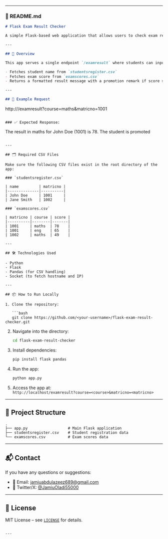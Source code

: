 

---

### 📄 README.md

```markdown
# Flask Exam Result Checker

A simple Flask-based web application that allows users to check exam results by providing a course name and matriculation number. This project uses **CSV files** as the data source, making it lightweight and easy to set up without requiring a database.

---

## 🚀 Overview

This app serves a single endpoint `/examresult` where students can input their **matriculation number** and **course name** via URL query parameters to retrieve their exam result and a remark based on the score.

- Fetches student name from `studentsregister.csv`
- Fetches exam score from `examscores.csv`
- Returns a formatted result message with a promotion remark if score > 50

---

## 🧾 Example Request

```
http://<your-server>/examresult?course=maths&matricno=1001
```

### ✅ Expected Response:

```
The result in maths for John Doe (1001) is 78. The student is promoted
```

---

## 🗂️ Required CSV Files

Make sure the following CSV files exist in the root directory of the app:

### `studentsregister.csv`

| name         | matricno |
|--------------|----------|
| John Doe     | 1001     |
| Jane Smith   | 1002     |

### `examscores.csv`

| matricno | course | score |
|----------|--------|-------|
| 1001     | maths  | 78    |
| 1001     | eng    | 65    |
| 1002     | maths  | 49    |

---

## 🛠️ Technologies Used

- Python
- Flask
- Pandas (for CSV handling)
- Socket (to fetch hostname and IP)

---

## 📦 How to Run Locally

1. Clone the repository:

   ```bash
   git clone https://github.com/<your-username>/flask-exam-result-checker.git
   ```

2. Navigate into the directory:

   ```bash
   cd flask-exam-result-checker
   ```

3. Install dependencies:

   ```bash
   pip install flask pandas
   ```

4. Run the app:

   ```bash
   python app.py
   ```

5. Access the app at:  
   `http://localhost/examresult?course=<course>&matricno=<matricno>`

---

## 📁 Project Structure

```
.
├── app.py                  # Main Flask application
├── studentsregister.csv    # Student registration data
└── examscores.csv          # Exam scores data
```

---

## 📬 Contact

If you have any questions or suggestions:

- 📧 Email: [jamiuabdulazeez689@gmail.com](mailto:jamiuabdulazeez689@gmail.com)
- 💼 Twitter/X: [@JamiuOladi55000](https://x.com/JamiuOladi55000?t=AfyCwGxAg0OnFC0EBw1nqw&s=09)

---

## 📜 License

MIT License – see [`LICENSE`](LICENSE) for details.
```

---
